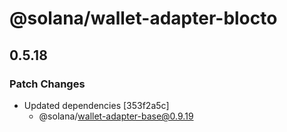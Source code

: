 # @solana/wallet-adapter-blocto

## 0.5.18

### Patch Changes

-   Updated dependencies [353f2a5c]
    -   @solana/wallet-adapter-base@0.9.19
